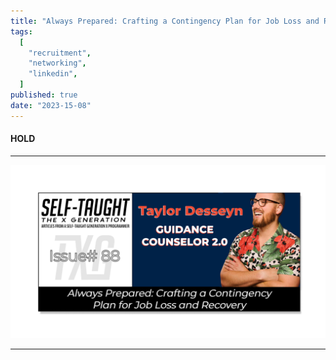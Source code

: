 ```yaml
---
title: "Always Prepared: Crafting a Contingency Plan for Job Loss and Recovery"
tags:
  [
    "recruitment",
    "networking",
    "linkedin",
  ]
published: true
date: "2023-15-08"
---
```


#### HOLD

---

![TN-TXG-88](img/05-15-2023/TN-TXG-88.png)

---